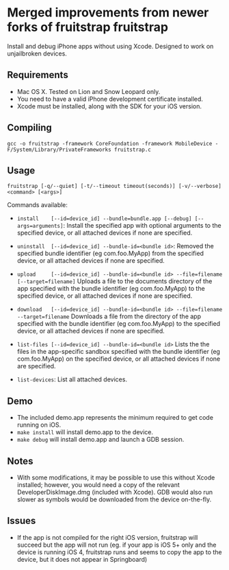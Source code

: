 Merged improvements from newer forks of fruitstrap
fruitstrap
==========
Install and debug iPhone apps without using Xcode. Designed to work on unjailbroken devices.

## Requirements

* Mac OS X. Tested on Lion and Snow Leopard only.
* You need to have a valid iPhone development certificate installed.
* Xcode must be installed, along with the SDK for your iOS version.

## Compiling
`gcc -o fruitstrap -framework CoreFoundation -framework MobileDevice -F/System/Library/PrivateFrameworks fruitstrap.c`

## Usage

`fruitstrap [-q/--quiet] [-t/--timeout timeout(seconds)] [-v/--verbose] <command> [<args>]`

Commands available:

* `install    [--id=device_id] --bundle=bundle.app [--debug] [--args=arguments]`:
  Install the specified app with optional arguments to the specified device, or all attached
  devices if none are specified.

* `uninstall  [--id=device_id] --bundle-id=<bundle id>`:
  Removed the specified bundle identifier (eg com.foo.MyApp) from the specified device, or
  all attached devices if none are specified.

* `upload     [--id=device_id] --bundle-id=<bundle id> --file=filename [--target=filename]`
  Uploads a file to the documents directory of the app specified with the bundle
  identifier (eg com.foo.MyApp) to the specified device, or all attached devices if
  none are specified.

* `download   [--id=device_id] --bundle-id=<bundle id> --file=filename --target=filename`
  Downloads a file from the directory of the app specified with the bundle
  identifier (eg com.foo.MyApp) to the specified device, or all attached devices if
  none are specified.

* `list-files [--id=device_id] --bundle-id=<bundle id>`
  Lists the the files in the app-specific sandbox  specified with the bundle
  identifier (eg com.foo.MyApp) on the specified device, or all attached devices if
  none are specified.

* `list-devices`:
   List all attached devices.

## Demo

* The included demo.app represents the minimum required to get code running on iOS.
* `make install` will install demo.app to the device.
* `make debug` will install demo.app and launch a GDB session.

## Notes

* With some modifications, it may be possible to use this without Xcode installed; however, you would need a copy of the relevant DeveloperDiskImage.dmg (included with Xcode). GDB would also run slower as symbols would be downloaded from the device on-the-fly.

## Issues

* If the app is not compiled for the right iOS version, fruitstrap will succeed but the app will not run (eg. if your app is iOS 5+ only and the device is running iOS 4, fruitstrap runs and seems to copy the app to the device, but it does not appear in Springboard)
